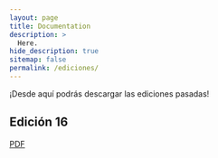 ```yaml
---
layout: page
title: Documentation
description: >
  Here.
hide_description: true
sitemap: false
permalink: /ediciones/
---
```


¡Desde aquí podrás descargar las ediciones pasadas!

## Edición 16

[PDF](/assets/pdf/corriente_alterna_16.pdf)
